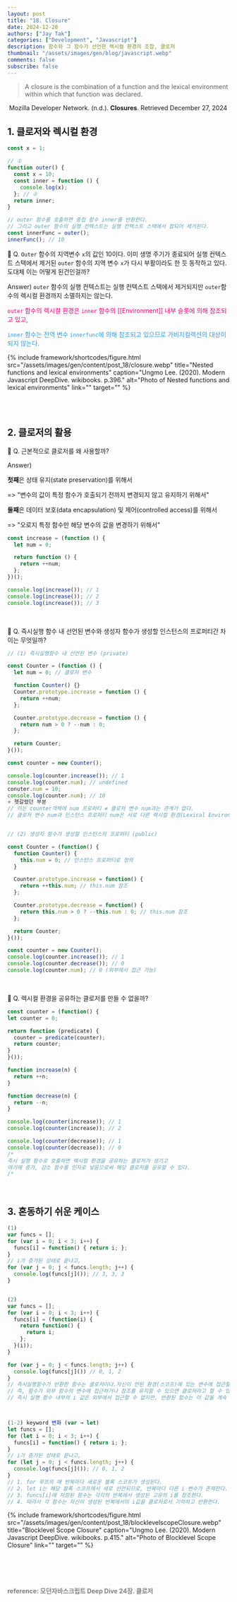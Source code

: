```yaml
---
layout: post
title: "18. Closure"
date: 2024-12-28
authors: ["Jay Tak"]
categories: ["Development", "Javascript"]
description: 함수와 그 함수가 선언한 렉시컬 환경의 조합, 클로저
thumbnail: "/assets/images/gen/blog/javascript.webp"
comments: false
subscribe: false
---
```


> A closure is the combination of a function and the lexical environment within which that function was declared.

​ Mozilla Developer Network. (n.d.). **Closures**. Retrieved December 27, 2024

## 1. 클로저와 렉시컬 환경

```javascript
const x = 1;

// ①
function outer() {
  const x = 10;
  const inner = function () {
    console.log(x);
  }; // ②
  return inner;
}

// outer 함수를 호출하면 중첩 함수 inner를 반환한다.
// 그리고 outer 함수의 실행 컨텍스트는 실행 컨텍스트 스택에서 팝되어 제거된다.
const innerFunc = outer();
innerFunc(); // 10
```

🧐 Q. `Outer` 함수의 지역변수 `x`의 값인 10이다. 이미 생명 주기가 종료되어 실행 컨텍스트 스택에서 제거된 `outer` 함수의 지역 변수 `x`가 다시 부활이라도 한 듯 동작하고 있다. 도대체 이는 어떻게 된건인걸까?

Answer) `outer` 함수의 실행 컨텍스트는 실행 컨텍스트 스택에서 제거되지만 `outer`함수의 렉시컬 환경까지 소멸하지는 않는다. <br>

<span style="color:#E4007F">`outer` 함수의 렉시컬 환경은 `inner` 함수의 [[Environment]] 내부 슬롯에 의해 참조되고 있고, </span><br>

<span style="color:#3498db">`inner` 함수는 전역 변수 `innerfunc`에 의해 참조되고 있으므로 가비지컬렉션의 대상이 되지 않는다. </span>

{% include framework/shortcodes/figure.html src="/assets/images/gen/content/post_18/closure.webp" title="Nested functions and lexical environments" caption="Ungmo Lee. (2020). Modern Javascript DeepDive. wikibooks. p.396." alt="Photo of Nested functions and lexical environments" link="" target="" %}

<br><br>

## 2. 클로저의 활용

🧐 Q. 근본적으로 클로저를 왜 사용할까?

Answer)

**첫째**은 상태 유지(state preservation)를 위해서<br>

=> "변수의 값이 특정 함수가 호출되기 전까지 변경되지 않고 유지하기 위해서" <br>

**둘째**은 데이터 보호(data encapsulation) 및 제어(controlled access)를 위해서 <br>

=> "오로지 특정 함수만 해당 변수의 값을 변경하기 위해서" <br>

```javascript
const increase = (function () {
  let num = 0;

  return function () {
    return ++num;
  };
})();

console.log(increase()); // 1
console.log(increase()); // 2
console.log(increase()); // 3
```

<br>

🧐 Q. 즉시실행 함수 내 선언된 변수와 생성자 함수가 생성할 인스턴스의 프로퍼티간 차이는 무엇일까?

```js
// (1) 즉시실행함수 내 선언된 변수 (private)

const Counter = (function () {
  let num = 0; // 클로저 변수

  function Counter() {}
  Counter.prototype.increase = function () {
    return ++num;
  };

  Counter.prototype.decrease = function () {
    return num > 0 ? --num : 0;
  };

  return Counter;
}());

const counter = new Counter();

console.log(counter.increase()); // 1
console.log(counter.num); // undefined
conuter.num = 10;
console.log(counter.num); // 10
⭐️ 헷갈렸던 부분
// 이는 counter객체에 num 프로퍼티 ≠ 클로저 변수 num과는 관계가 없다.
// 클로저 변수 num과 인스턴스 프로퍼티 num은 서로 다른 렉시컬 환경(Lexical Environment)에 존재하며, 완전히 별개의 개체로 동작한다.


// (2) 생성자 함수가 생성할 인스턴스의 프로퍼티 (public)

const Counter = (function() {
  function Counter() {
    this.num = 0; // 인스턴스 프로퍼티로 정의
  }

  Counter.prototype.increase = function() {
    return ++this.num; // this.num 참조
  };

  Counter.prototype.decrease = function() {
    return this.num > 0 ? --this.num : 0; // this.num 참조
  };

  return Counter;
}());

const counter = new Counter();
console.log(counter.increase()); // 1
console.log(counter.decrease()); // 0
console.log(counter.num); // 0 (외부에서 접근 가능)

```

<br>

🧐 Q. 렉시컬 환경을 공유하는 클로저를 만들 수 없을까?

```js
const counter = (function() {
let counter = 0;

return function (predicate) {
  counter = predicate(counter);
  return counter;
}
}());

function increase(n) {
  return ++n;
}

function decrease(n) {
  return --n;
}

console.log(counter(increase)); // 1
console.log(counter(increase)); // 2

console.log(counter(decrease)); // 1
console.log(counter(decrease)); // 0
/*
즉시 실행 함수로 호출하면 렉시컬 환경을 공유하는 클로저가 생기고
여기에 증가, 감소 함수를 인자로 넣음으로써 해당 클로저를 공유할 수 있다.
/*

```

<br>

## 3. 혼동하기 쉬운 케이스

```js
(1)
var funcs = [];
for (var i = 0; i < 3; i++) {
  funcs[i] = function() { return i; };
}
// i가 증가된 상태로 끝나고,
for (var j = 0; j < funcs.length; j++) {
  console.log(funcs[j]()); // 3, 3, 3
}


(2)
var funcs = [];
for (var i = 0; i < 3; i++) {
  funcs[i] = (function(i) {
    return function() {
      return i;
    };
  }(i));
}

for (var j = 0; j < funcs.length; j++) {
  console.log(funcs[j]()) // 0, 1, 2
}
// 즉시실행함수가 반환한 함수는 클로저이다.자신이 언된 환경(스코프)에 있는 변수에 접근할 수 있는 함수를 말한다.
// 즉, 함수가 외부 함수의 변수에 접근하거나 참조를 유지할 수 있으면 클로저라고 할 수 있다
// 즉시 실행 함수 내부의 i 값은 외부에서 접근할 수 없지만, 반환된 함수는 이 값을 계속 참조합니다.



(1-2) keyword 변화 (var → let)
let funcs = [];
for (let i = 0; i < 3; i++) {
  funcs[i] = function() { return i; };
}
// i가 증가된 상태로 끝나고,
for (let j = 0; j < funcs.length; j++) {
  console.log(funcs[j]()); // 0, 1, 2
}
// 1. for 루프의 매 반복마다 새로운 블록 스코프가 생성된다.
// 2. let i는 해당 블록 스코프에서 새로 선언되므로, 반복마다 다른 i 변수가 존재한다.
// 3. funcs[i]에 저장된 함수는 각각의 반복에서 생성된 고유의 i를 참조한다.
// 4. 따라서 각 함수는 자신이 생성된 반복에서의 i값을 클로저로서 기억하고 반환한다.

```

{% include framework/shortcodes/figure.html src="/assets/images/gen/content/post_18/blocklevelscopeClosure.webp" title="Blocklevel Scope Closure" caption="Ungmo Lee. (2020). Modern Javascript DeepDive. wikibooks. p.415." alt="Photo of Blocklevel Scope Closure" link="" target="" %}

<br><br><br>

#### <span style="color:grey">reference: 모던자바스크립트 Deep Dive 24장. 클로저</span>

